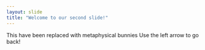 ```yaml
---
layout: slide
title: "Welcome to our second slide!"
---
```

This have been replaced with metaphysical bunnies
Use the left arrow to go back!
